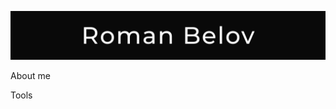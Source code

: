 [![Header](https://github.com/gravirovshik/gravirovshik/blob/main/assets/header%20(2).png)](https://gravirovshik.github.io/)

About me

Tools
